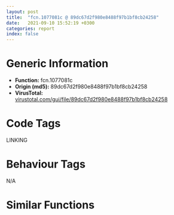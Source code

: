 ```yaml
---
layout: post
title:  "fcn.1077081c @ 89dc67d2f980e8488f97b1bf8cb24258"
date:   2021-09-10 15:52:19 +0300
categories: report
index: false
---
```


# Generic Information
- **Function:** fcn.1077081c
- **Origin (md5):** 89dc67d2f980e8488f97b1bf8cb24258
- **VirusTotal:** [virustotal.com/gui/file/89dc67d2f980e8488f97b1bf8cb24258][virustotal_ref]

# Code Tags
<span class="tag" id="LINKING">LINKING</span>


# Behaviour Tags
<span class="bhv-tag" id="na">N/A</span>

# Similar Functions
<script type="text/javascript" src="https://www.gstatic.com/charts/loader.js"></script>
<script type="text/javascript">

    google.charts.load('current', {'packages':['corechart']});
    google.charts.setOnLoadCallback(drawChart);

    function drawChart() {
    var data = new google.visualization.DataTable();
        data.addColumn('number', 'X');
        data.addColumn('number', 'Y');
        data.addColumn({type: 'string', role: 'tooltip', 'p': {'html': true}});
        data.addColumn({'type': 'string', 'role': 'style'});
        
        data.addRows([
    [116.86077880859375, 314.4916687011719, '<b><a href="/report/fcn.1077081c@89dc67d2f980e8488f97b1bf8cb24258">fcn.1077081c</a><br>@89dc67d2f980e8488f97b1bf8cb24258</b><br>mov ebp, 0x94fe011f<br>lcall 0x1fbe, 0x1be8511f<br>mov dh, dh<br>push ecx<br>shr dword[esi-0x656be623], 1<br>pop ds<br>mov cl, 0x24<br>cli <br>mov ebp, 0xd061861f<br>shl dword[ebp-0x4f966f7c], 1<br>xlatb <br>inc ebp<br>shr byte[ebx+ebx*4-0x284f5a85], cl<br>inc ebp<br>sar byte[edi+5], cl<br>xchg ebx, eax<br>imul ebx, dword[eax+0x71], 0x5f0ed241<br>jne 0x107707aa<br>lea esp, [esp+4]<br>and al, 4<br>push eax<br>mov eax, 0x74f54d0b<br>lea eax, [eax-0x64df434f]<br>xchg dword[esp], eax<br>lea esp, [esp-4]<br>xchg dword[esp], eax<br>mov eax, dword[esp]<br>call dword[sym.imp.KERNEL32.dll_GetProcAddress]<br>push eax<br>pop esi<br>push edx<br>push esi<br>pop edx<br>cmp edx, ebx<br>call fcn.10777054<br>ja 0x107708a6<br>imul ebp, ebp, 0xffffffba<br>sbb eax, dword[0x34bdfd76]<br>push ebp<br>imul ebp, ebp, 0xffffffba<br>sbb esi, dword[eax+0x39]<br>stc <br>mov ebp, 0xeff07434<br>mov edx, 0xf8d3e31b<br>mov ebp, 0xed49e434<br>mov edx, 0x8701671b<br>mov ebp, 0x4384d034<br>rcl byte[edx+0x2e], cl<br>xchg ebx, eax<br>imul ecx, esi, 0x62d2426c<br>jle 0x1077082d<br>add byte[eax], al<br>add byte[eax], al<br>jg 0x1077081b<br>and al, 4<br>push esi<br>in al, 0x6d<br>mov word[edi-0x5b72dbfc], es<br>and al, 0xfa<br><eoc> ', 'point { fill-color: #e0440e; }'],
[200.83181762695312, 276.04254150390625, '<b><a href="/report/fcn.1075dedc@89dc67d2f980e8488f97b1bf8cb24258">fcn.1075dedc</a><br>@89dc67d2f980e8488f97b1bf8cb24258</b><br>sahf <br>nop <br>imul edx, ebp, 0x83d2445f<br>sbb byte[edx+0xa5], al<br>add byte[esi+0x68], dh<br>adc edi, dword[edx-0x57]<br>pop ebp<br>push ecx<br>push edx<br>push ebx<br>push eax<br>call fcn.1073bace<br>loope 0x1073dd9a<br>pop ebx<br>fild dword[esp+0x14]<br>jmp 0x1078441e<br>xor eax, eax<br>push esi<br>mov esi, dword[esp+4]<br>push edi<br>push esi<br>push ecx<br>push 0x6f8b11b4<br>push ecx<br>call fcn.107371f3<br>jne 0x1073ddc3<br>pop eax<br>mov ebx, dword[esp+0x18]<br>lea esp, [esp+0x1c]<br>push esi<br>mov esi, ebx<br>mov ecx, 0x2fda63e0<br>mov ecx, esi<br>pop esi<br>call fcn.100d3780<br>call int.1074ed56<br>jle 0x1073dd1f<br>and al, 4<br>push ebx<br>push eax<br>push esi<br>pushfd <br>jmp 0x1073e27a<br>fadd qword[eax+eax]<br>add cl, ch<br>adc byte[eax+esi*8+0x10a710ba], bl<br>out dx, al<br>mov edx, 0xf09c1024<br>mov edx, 0xf14ec817<br>mov edx, 0x42340210<br>rol byte[esp+esi*4-0x6c], cl<br>imul edx, dword[eax], 0x35baf09c<br>push esp<br>sub bh, ch<br>mov edx, 0x1f4ba204<br>ret 0xee66<br>push ebp<br>push edi<br>jmp fcn.10767749<br>movsb byte<br>and eax, 0x16efddff<br>bound ebp, qword[edi-0x1b]<br>xchg esi, eax<br>mov ecx, 0x82f5d242<br>xchg ebx, eax<br>imul ebx, dword[esi-0x341a8e31], 0xabdfaaf<br>aam 0xe1<br>xchg edx, eax<br>lcall 0xacbd, 0xd2ccdc0a<br>aaa <br>xchg edi, eax<br>movsb byte<br>jge 0x1075dea0<br>pop edx<br>int 0x9b<br>out dx, eax<br>out 0xec, al<br>rcl esi, 1<br>inc ebx<br>jge 0x1075de21<br>rol byte[ebx+eax*2-0x6b15622e], 1<br>imul ebx, dword[eax+0x71], 0xc4f5d241<br>jl 0x1075de31<br>mov al, byte[0xfea496d3]<br>mov al, byte[0x655d152]<br>shr ebp, 0xba<br>or ah, byte[ebp+edx*8-0x12617bf8]<br>mov al, 0xef<br>cdq <br>xchg esi, eax<br>movsb byte<br>dec eax<br>pop esi<br>mov esp, ebx<br>mov esp, 0xef3caf31<br>std <br>cdq <br>mov ah, bl<br>mov cl, 0x98<br>or al, 0xb7<br>fsub st(5), st(0)<br>div dword[edx+0x892]<br>add byte[eax], al<br>add byte[ecx+0x59], dh<br>pop ecx<br>lea eax, [eax-0xbbe3aca]<br>mov eax, dword[eax]<br>xchg dword[esp], eax<br>call dword[sym.imp.KERNEL32.dll_HeapFree]<br>jmp 0x1073dd51<br>lea esp, [esp+4]<br>push edx<br>push ebx<br>push eax<br>call fcn.10796eea<br>jp 0x1075de77<br>and al, 4<br>mov ecx, 0x2aed31f8<br>lea ecx, [ecx-0x1ded41e8]<br>mov edx, 0x40be6dc2<br>lea edx, [edx-0x3fc292ab]<br>add dword[eax+ecx], edx<br>pop edx<br>pop ecx<br>push ecx<br>push edx<br>mov ecx, 0x6ca5a818<br>lea ecx, [ecx-0x6940c92c]<br>mov edx, 0x2ebc8430<br>lea edx, [edx-0x1bd62246]<br>add dword[eax+ecx], edx<br>pop edx<br>pop ecx<br>push ecx<br>push edx<br>mov ecx, 0x301300ca<br>lea ecx, [ecx-0x11cd7616]<br>push ebx<br>call 0x1075df3e<br>jg 0x1075df9a<br>lea ebx, [ebx+0x371e0]<br>jmp ebx<br>out dx, eax<br>push ss<br>bound ebp, qword[edi-0x1b]<br>pop ds<br>dec esp<br>inc edx<br>shr byte[ecx+0x79], cl<br>xchg ebx, eax<br>imul ebp, dword[edx-0x4d], 0x1d3fe572<br><eoc> ', 'null'],
[192.1442108154297, 367.9880676269531, '<b><a href="/report/fcn.10ba4a48@89dc67d2f980e8488f97b1bf8cb24258">fcn.10ba4a48</a><br>@89dc67d2f980e8488f97b1bf8cb24258</b><br>lea esp, [esp+4]<br>push eax<br>push esi<br>pushfd <br>push ebp<br>call fcn.100a76b4<br>jecxz 0x10ba4aa7<br>mov eax, 0x7f6c8845<br>lea eax, [eax-0x6f5638ed]<br>xchg dword[esp], eax<br>push eax<br>call dword[sym.imp.KERNEL32.dll_GetProcAddress]<br>test eax, eax<br>push eax<br>call 0x10ba4a76<br>jnp 0x10ba4acf<br>lea eax, [eax-0x2215]<br>jmp eax<br>cmp edi, dword[esi+0x3e311f02]<br>mov esi, 0x3bf64841<br>mov esi, 0x3bf64820<br>mov esi, 0x3bf6480d<br>mov esi, 0x3bf6481b<br>mov esi, 0x3aa9a308<br>mov esi, 0xb8c5df35<br>test al, bh<br>lcall 0x6953, 0x46f8d288<br>enter 0xffffffffffff85ec, 0xffffffffffffffd2<br>out 0xf5, eax<br>sar al, cl<br>inc esi<br>push ebx<br>imul ecx, eax, 0x64d285ec<br>out 0xf5, eax<br>movsb byte<br>add byte[eax], al<br>add byte[eax], al<br>jl 0x10ba4a6f<br>and al, 4<br><eoc> ', 'null'],

        ]);

    var options = {
        title: 'Similarity Plot',
        legend: 'none',
        colors: ['#dedbd9', '#e6693e', '#ec8f6e', '#f3b49f', '#f6c7b6'],
        tooltip: {isHtml: true, trigger: 'both'},
        explorer: {
        actions: ["dragToZoom", "rightClickToReset"],
        },
        chartArea: {
        width: '80%',
        height: '80%'
        },
        width: '100%',
        height: '100%'
    };

    var chart = new google.visualization.ScatterChart(document.getElementById('chart_div'));

    chart.draw(data, options);
    }
    
</script>


<div id="chart_div" style="width: 100%px; height: 100%;"></div>

# Disassembled Code
{% highlight nasm %}

mov ebp, 0x94fe011f
lcall 0x1fbe, 0x1be8511f
mov dh, dh
push ecx
shr dword[esi-0x656be623], 1
pop ds
mov cl, 0x24
cli
mov ebp, 0xd061861f
shl dword[ebp-0x4f966f7c], 1
xlatb
inc ebp
shr byte[ebx+ebx*4-0x284f5a85], cl
inc ebp
sar byte[edi+5], cl
xchg ebx, eax
imul ebx, dword[eax+0x71], 0x5f0ed241
jne 0x107707aa
lea esp, [esp+4]
and al, 4
push eax
mov eax, 0x74f54d0b
lea eax, [eax-0x64df434f]
xchg dword[esp], eax
lea esp, [esp-4]
xchg dword[esp], eax
mov eax, dword[esp]
call dword[sym.imp.KERNEL32.dll_GetProcAddress]
push eax
pop esi
push edx
push esi
pop edx
cmp edx, ebx
call fcn.10777054
ja 0x107708a6
imul ebp, ebp, 0xffffffba
sbb eax, dword[0x34bdfd76]
push ebp
imul ebp, ebp, 0xffffffba
sbb esi, dword[eax+0x39]
stc
mov ebp, 0xeff07434
mov edx, 0xf8d3e31b
mov ebp, 0xed49e434
mov edx, 0x8701671b
mov ebp, 0x4384d034
rcl byte[edx+0x2e], cl
xchg ebx, eax
imul ecx, esi, 0x62d2426c
jle 0x1077082d
add byte[eax], al
add byte[eax], al
jg 0x1077081b
and al, 4
push esi
in al, 0x6d
mov word[edi-0x5b72dbfc], es
and al, 0xfa

{% endhighlight %}

[virustotal_ref]: https://www.virustotal.com/gui/file/89dc67d2f980e8488f97b1bf8cb24258